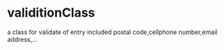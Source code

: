# validitionClass
a class for validate of entry included postal code,cellphone number,email address,...
